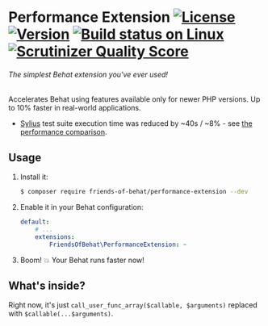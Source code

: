 # Performance Extension [![License](https://img.shields.io/packagist/l/friends-of-behat/performance-extension.svg)](https://packagist.org/packages/friends-of-behat/performance-extension) [![Version](https://img.shields.io/packagist/v/friends-of-behat/performance-extension.svg)](https://packagist.org/packages/friends-of-behat/performance-extension) [![Build status on Linux](https://img.shields.io/travis/FriendsOfBehat/PerformanceExtension/master.svg)](http://travis-ci.org/FriendsOfBehat/PerformanceExtension) [![Scrutinizer Quality Score](https://img.shields.io/scrutinizer/g/FriendsOfBehat/PerformanceExtension.svg)](https://scrutinizer-ci.com/g/FriendsOfBehat/PerformanceExtension/)
###### The simplest Behat extension you've ever used!

Accelerates Behat using features available only for newer PHP versions. Up to 10% faster in real-world applications. 

 - [Sylius](https://github.com/Sylius/Sylius/pull/5583) test suite execution time was reduced by ~40s / ~8% - see [the performance comparison](https://blackfire.io/profiles/compare/185a658c-0e6f-42cd-982c-2030aba45f33/graph).

## Usage

1. Install it:
    
    ```bash
    $ composer require friends-of-behat/performance-extension --dev
    ```

2. Enable it in your Behat configuration:
    
    ```yaml
    default:
        # ...
        extensions:
            FriendsOfBehat\PerformanceExtension: ~
    ```

3. Boom! :boom: Your Behat runs faster now!

## What's inside?

Right now, it's just `call_user_func_array($callable, $arguments)` replaced with `$callable(...$arguments)`.
